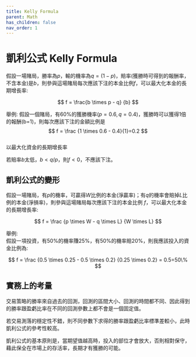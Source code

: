 ```yaml
---
title: Kelly Formula
parent: Math
has_children: false
nav_order: 1
---
```


# 凱利公式 Kelly Formula  

假設一場賭局，勝率為$p$，輸的機率為$q=(1-p)$，賠率(獲勝時可得到的報酬率，不含本金)是$b$，則參與這場賭局每次應該下注的本金比例$f$，可以最大化本金的長期增長率:  

$$ f = \frac{b \times p - q} {b} $$  

舉例: 假設一個賭局，有60%的獲勝機率($p=0.6, q=0.4$)，獲勝時可以獲得1倍的報酬(b=1)，則每次應該下注的金額比例是  
$$ f = \frac {1 \times 0.6 - 0.4}{1}=0.2 $$  
以最大化資金的長期增長率  


若賠率$b$太低，$b<q/p$，則$f<0$，不應該下注。  
 

## 凱利公式的變形  

假設一場賭局，有$p$的機率，可贏得$W$比例的本金(淨贏率)；有$q$的機率會賠掉$L$比例的本金(淨損率)，則參與這場賭局每次應該下注的本金比例 $f$，可以最大化本金的長期增長率:  

$$ f = \frac {p \times W - q \times L} {W \times L} $$  

舉例:  
假設一項投資，有50%的機率賺25%，有50%的機率賠20%，則我應該投入的資金比例為:  

$$ f = \frac {0.5 \times 0.25 - 0.5 \times 0.2} {0.25 \times 0.2} = 0.5=50\% $$  


## 實務上的考量  

交易策略的勝率來自過去的回測，回測的區間大小、回測的時間都不同、因此得到的勝率跟盈虧比率在不同的回測參數上都不會是一個固定值。  

若交易測落的穩定性不錯，則不同參數下求得的勝率跟盈虧比率標準差較小，此時凱利公式的參考性較高。  

凱利公式的基本原則是，當期望值越高時，投入的部位才會放大，否則相對保守，藉此保全在市場上的存活率，長期才有獲勝的可能。  